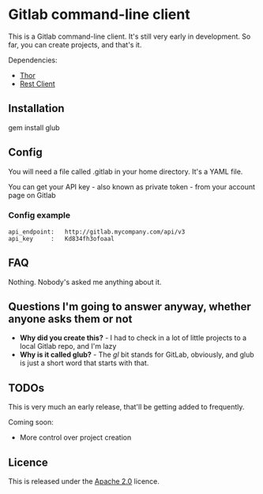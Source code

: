 # Gitlab command-line client

This is a Gitlab command-line client. It's still very early in development. So far, you can create projects, and that's it.

Dependencies:

* [Thor](http://whatisthor.com)
* [Rest Client](http://rubygems.org/gems/rest-client)

## Installation

gem install glub

## Config

You will need a file called .gitlab in your home directory. It's a YAML file. 

You can get your API key - also known as private token - from your account page on Gitlab

### Config example

    api_endpoint:   http://gitlab.mycompany.com/api/v3
    api_key     :   Kd834fh3ofoaal

## FAQ

Nothing. Nobody's asked me anything about it. 

## Questions I'm going to answer anyway, whether anyone asks them or not

* **Why did you create this?** - I had to check in a lot of little projects to a local Gitlab repo, and I'm lazy
* **Why is it called glub?**   - The *gl* bit stands for GitLab, obviously, and glub is just a short word that starts with that. 

## TODOs

This is very much an early release, that'll be getting added to frequently.

Coming soon:

* More control over project creation


## Licence

This is released under the [Apache 2.0](http://www.apache.org/licenses/LICENSE-2.0.html) licence.
